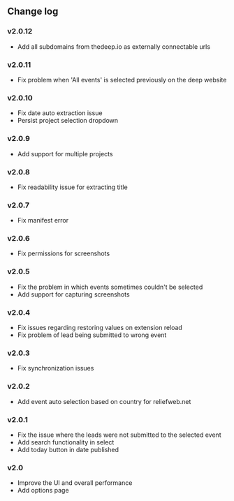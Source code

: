 ## Change log

### v2.0.12

* Add all subdomains from thedeep.io as externally connectable urls

### v2.0.11

* Fix problem when 'All events' is selected previously on the deep website

### v2.0.10
 
* Fix date auto extraction issue
* Persist project selection dropdown

### v2.0.9

* Add support for multiple projects
 
### v2.0.8

* Fix readability issue for extracting title

### v2.0.7

* Fix manifest error

### v2.0.6

* Fix permissions for screenshots

### v2.0.5

* Fix the problem in which events sometimes couldn't be selected
* Add support for capturing screenshots

### v2.0.4

* Fix issues regarding restoring values on extension reload
* Fix problem of lead being submitted to wrong event

### v2.0.3

* Fix synchronization issues

### v2.0.2

* Add event auto selection based on country for reliefweb.net

### v2.0.1

* Fix the issue where the leads were not submitted to the selected event
* Add search functionality in select
* Add today button in date published

### v2.0

* Improve the UI and overall performance
* Add options page
